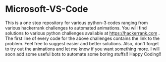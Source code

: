 # Microsoft-VS-Code
This is a one stop repository for various python-3 codes ranging from various hackerrank challenges to automated animations.
You will find solutions to various python challenges available at https://hackerrank.com . 
The first line of every code for the above challenges contains the link to the problem.
Feel free to suggest easier and better solutions.
Also, don't forget to try out the animations  and let me know if you want something more.
I will soon add some useful bots to automate some boring stuffs!!
Happy Coding!!
